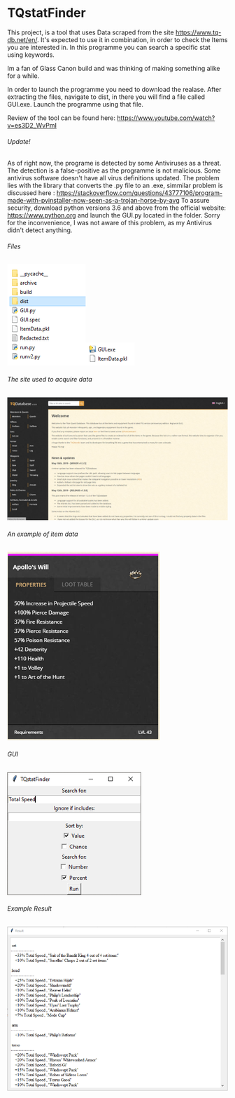 # TQstatFinder
This project, is a tool that uses Data scraped from the site https://www.tq-db.net/en/.
It's expected to use it in combination, in order to check the Items you are interested in.
In this programme you can search a specific stat using keywords.

Im a fan of Glass Canon build and was thinking of making something alike for a while.

In order to launch the programme you need to download the realase.
After extracting the files, navigate to dist, in there you will find a file called GUI.exe.
Launch the programme using that file.

Review of the tool can be found here: https://www.youtube.com/watch?v=es3D2_WvPmI

###### Update!

As of right now, the programe is detected by some Antiviruses as a threat. The detection is a false-positive as the programme is not malicious. Some antivirus software doesn't have all virus definitions updated. The problem lies with the library that converts the .py file to an .exe, simmilar problem is discussed here : https://stackoverflow.com/questions/43777106/program-made-with-pyinstaller-now-seen-as-a-trojan-horse-by-avg
To assure security, download python versions 3.6 and above from the official website: https://www.python.org and launch the GUI.py located in the folder.
Sorry for the inconvenience, I was not aware of this problem, as my Antivirus didn't detect anything.

###### Files
![alt text](https://github.com/M2etroline/TQstatFinder/blob/main/files.png?raw=true)![alt text](https://github.com/M2etroline/TQstatFinder/blob/main/files2.png?raw=true)
###### The site used to acquire data
![alt text](https://github.com/M2etroline/TQstatFinder/blob/main/Site.png?raw=true)
###### An example of item data
![alt text](https://github.com/M2etroline/TQstatFinder/blob/main/Item.png?raw=true)
###### GUI
![alt text](https://github.com/M2etroline/TQstatFinder/blob/main/GUI.png?raw=true)
###### Example Result
![alt text](https://github.com/M2etroline/TQstatFinder/blob/main/Result.png?raw=true)
